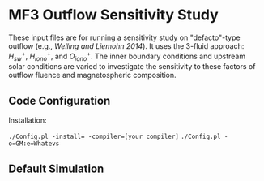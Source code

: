 # MF3 Outflow Sensitivity Study

These input files are for running a sensitivity study on
"defacto"-type outflow (e.g., *Welling and Liemohn 2014*).
It uses the 3-fluid approach: $H^{+}_{sw}$, $H^{+}_{iono}$,
and $O^{+}_{iono}$. The inner boundary conditions and upstream
solar conditions are varied to investigate the sensitivity to
these factors of outflow fluence and magnetospheric composition.

## Code Configuration

Installation:

`./Config.pl -install= -compiler=[your compiler]`
`./Config.pl -o=GM:e=Whatevs`

## Default Simulation
